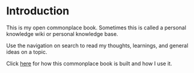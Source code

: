 # Introduction

This is my open commonplace book. Sometimes this is called a personal knowledge wiki or personal knowledge base. 

Use the navigation on search to read my thoughts, learnings, and general ideas on a topic.

Click [here](meta.md) for how this commonplace book is built and how I use it.


